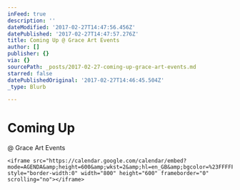 ```yaml
---
inFeed: true
description: ''
dateModified: '2017-02-27T14:47:56.456Z'
datePublished: '2017-02-27T14:47:57.276Z'
title: Coming Up @ Grace Art Events
author: []
publisher: {}
via: {}
sourcePath: _posts/2017-02-27-coming-up-grace-art-events.md
starred: false
datePublishedOriginal: '2017-02-27T14:46:45.504Z'
_type: Blurb

---
```

# Coming Up   
@ Grace Art Events

    <iframe src="https://calendar.google.com/calendar/embed?mode=AGENDA&amp;height=600&amp;wkst=2&amp;hl=en_GB&amp;bgcolor=%23FFFFFF&amp;src=she6r19aiflsftrl0qc00e81a0%40group.calendar.google.com&amp;color=%23182C57&amp;ctz=Australia%2FBrisbane" style="border-width:0" width="800" height="600" frameborder="0" scrolling="no"></iframe>